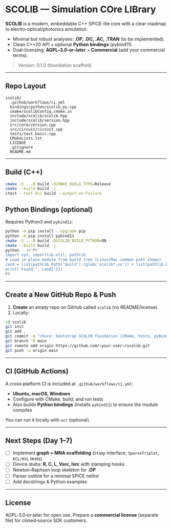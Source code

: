 
# SCOLIB — Simulation COre LIBrary

**SCOLIB** is a modern, embeddable C++ SPICE-lite core with a clear roadmap to electro‑optical/photonics simulation.
- Minimal but robust analyses: **.OP, .DC, .AC, .TRAN** (to be implemented).
- Clean C++20 API + optional **Python bindings** (pybind11).
- Dual-licensing: **AGPL‑3.0‑or‑later** + **Commercial** (add your commercial terms).

> Version: 0.1.0 (foundation scaffold)

---

## Repo Layout

```
scolib/
  .github/workflows/ci.yml
  bindings/python/scolib_py.cpp
  cmake/scolibConfig.cmake.in
  include/scolib/scolib.hpp
  include/scolib/version.hpp
  src/core/version.cpp
  src/circuit/circuit.cpp
  tests/test_basic.cpp
  CMakeLists.txt
  LICENSE
  .gitignore
  README.md
```

---

## Build (C++)

```bash
cmake -S . -B build -DCMAKE_BUILD_TYPE=Release
cmake --build build -j
ctest --test-dir build --output-on-failure
```

## Python Bindings (optional)

Requires Python3 and `pybind11`:

```bash
python -m pip install --upgrade pip
python -m pip install pybind11
cmake -S . -B build -DSCOLIB_BUILD_PYTHON=ON
cmake --build build -j
python - <<'PY'
import sys, importlib.util, pathlib
# Load in-place module from build tree (Linux/Mac common path shown)
cand = list(pathlib.Path('build').rglob('scolib*.so')) + list(pathlib.Path('build').rglob('scolib*.pyd'))
print('Found:', cand[:1])
PY
```

---

## Create a New GitHub Repo & Push

1. **Create** an empty repo on GitHub called `scolib` (no README/license).  
2. Locally:

```bash
cd scolib
git init
git add .
git commit -m "chore: bootstrap SCOLIB foundation (CMake, tests, pybind11 skeleton, CI)"
git branch -M main
git remote add origin https://github.com/<your-user>/scolib.git
git push -u origin main
```

---

## CI (GitHub Actions)

A cross‑platform CI is included at `.github/workflows/ci.yml`:
- **Ubuntu, macOS, Windows**
- Configure with CMake, build, and run tests
- Also builds **Python bindings** (installs `pybind11`) to ensure the module compiles

You can run it locally with `act` (optional).

---

## Next Steps (Day 1–7)

- [ ] Implement **graph + MNA scaffolding** (`Stamp` interface, `SparseTriplet`, `KCL/KVL` tests)
- [ ] Device stubs: **R, C, L, Vsrc, Isrc** with stamping hooks
- [ ] Newton–Raphson loop skeleton for **.OP**
- [ ] Parser outline for a minimal SPICE netlist
- [ ] Add docstrings & Python examples

---

## License

AGPL‑3.0‑or‑later for open use. Prepare a **commercial license** (separate file) for closed‑source SDK customers.
```

